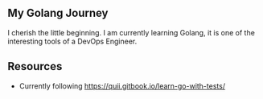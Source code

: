 ## My Golang Journey
I cherish the little beginning. I am currently learning Golang, it is one of the interesting tools of a DevOps Engineer.

## Resources
* Currently following https://quii.gitbook.io/learn-go-with-tests/
